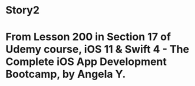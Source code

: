 # Story2
# From Lesson 200 in Section 17 of Udemy course, iOS 11 & Swift 4 - The Complete iOS App Development Bootcamp, by Angela Y.

